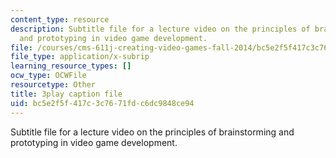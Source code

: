 ```yaml
---
content_type: resource
description: Subtitle file for a lecture video on the principles of brainstorming
  and prototyping in video game development.
file: /courses/cms-611j-creating-video-games-fall-2014/bc5e2f5f417c3c7671fdc6dc9848ce94_j8ZGpRo8jd4.srt
file_type: application/x-subrip
learning_resource_types: []
ocw_type: OCWFile
resourcetype: Other
title: 3play caption file
uid: bc5e2f5f-417c-3c76-71fd-c6dc9848ce94
---
```

Subtitle file for a lecture video on the principles of brainstorming and prototyping in video game development.